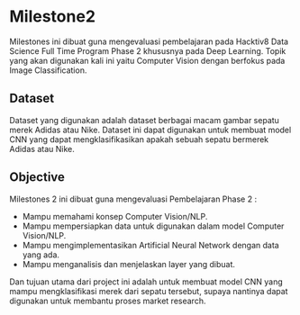 # Milestone2

Milestones ini dibuat guna mengevaluasi pembelajaran pada Hacktiv8 Data Science Full Time Program Phase 2 khususnya pada Deep Learning. Topik yang akan digunakan kali ini yaitu Computer Vision dengan berfokus pada Image Classification.

## Dataset

Dataset yang digunakan adalah dataset berbagai macam gambar sepatu merek Adidas atau Nike. Dataset ini dapat digunakan untuk membuat model CNN yang dapat mengklasifikasikan apakah sebuah sepatu bermerek Adidas atau Nike.

## Objective

Milestones 2 ini dibuat guna mengevaluasi Pembelajaran Phase 2 :
- Mampu memahami konsep Computer Vision/NLP.
- Mampu mempersiapkan data untuk digunakan dalam model Computer Vision/NLP.
- Mampu mengimplementasikan Artificial Neural Network dengan data yang ada.
- Mampu menganalisis dan menjelaskan layer yang dibuat.

Dan tujuan utama dari project ini adalah untuk membuat model CNN yang mampu mengklasifikasi merek dari sepatu tersebut, supaya nantinya dapat digunakan untuk membantu proses market research.
